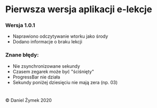 
# Pierwsza wersja aplikacji e-lekcje
### Wersja 1.0.1

 - Naprawiono odczytywanie wtorku jako środy
 - Dodano informacje o braku lekcji

### Znane błędy:
 - Nie zsynchronizowane sekundy
 - Czasem zegarek może być "ściśnięty"
 - ProgressBar nie działa
 - Sekundy poniżej dziesięciu nie mają zera (np. 03)
#

© Daniel Żymek 2020
